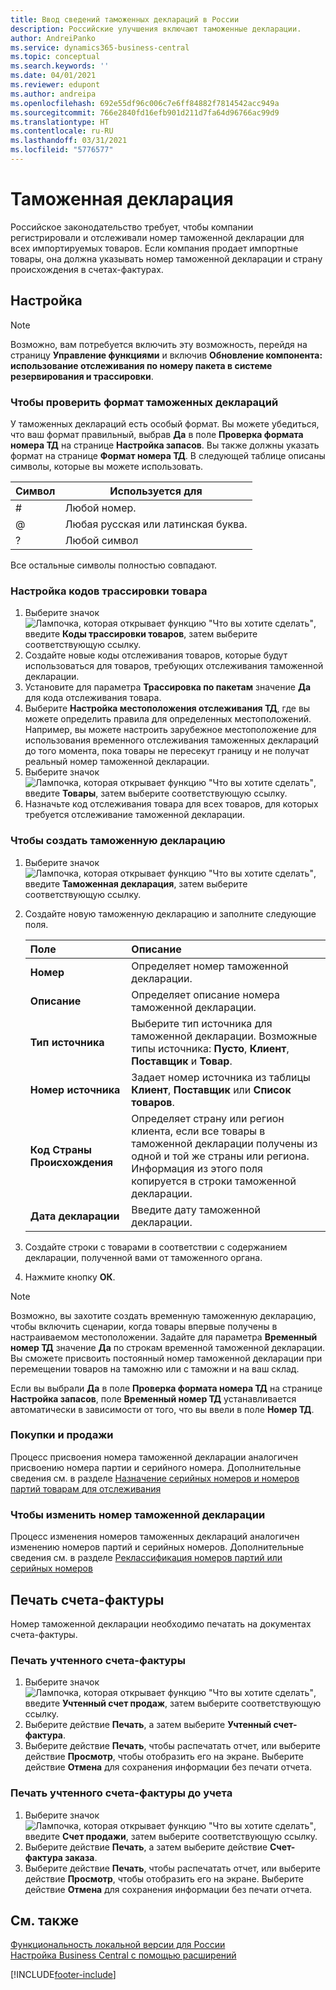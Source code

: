 ```yaml
---
title: Ввод сведений таможенных деклараций в России
description: Российские улучшения включают таможенные декларации.
author: AndreiPanko
ms.service: dynamics365-business-central
ms.topic: conceptual
ms.search.keywords: ''
ms.date: 04/01/2021
ms.reviewer: edupont
ms.author: andreipa
ms.openlocfilehash: 692e55df96c006c7e6ff84882f7814542acc949a
ms.sourcegitcommit: 766e2840fd16efb901d211d7fa64d96766ac99d9
ms.translationtype: HT
ms.contentlocale: ru-RU
ms.lasthandoff: 03/31/2021
ms.locfileid: "5776577"
---
```

# <a name="custom-declaration"></a>Таможенная декларация
Российское законодательство требует, чтобы компании регистрировали и отслеживали номер таможенной декларации для всех импортируемых товаров. Если компания продает импортные товары, она должна указывать номер таможенной декларации и страну происхождения в счетах-фактурах.

## <a name="setup"></a>Настройка
> [!NOTE]
> Возможно, вам потребуется включить эту возможность, перейдя на страницу **Управление функциями** и включив **Обновление компонента: использование отслеживания по номеру пакета в системе резервирования и трассировки**.

### <a name="to-check-the-format-of-customs-declarations"></a>Чтобы проверить формат таможенных деклараций
У таможенных деклараций есть особый формат. Вы можете убедиться, что ваш формат правильный, выбрав **Да** в поле **Проверка формата номера ТД** на странице **Настройка запасов**. Вы также должны указать формат на странице **Формат номера ТД**. В следующей таблице описаны символы, которые вы можете использовать.

|Символ  |Используется для|
|---------|---------|
|#|Любой номер.|
|@|Любая русская или латинская буква.|
|?|Любой символ|

Все остальные символы полностью совпадают.

### <a name="to-set-up-item-tracking-codes"></a>Настройка кодов трассировки товара
1. Выберите значок ![Лампочка, которая открывает функцию "Что вы хотите сделать"](../../media/ui-search/search_small.png "Что вы хотите сделать"), введите **Коды трассировки товаров**, затем выберите соответствующую ссылку.
2. Создайте новые коды отслеживания товаров, которые будут использоваться для товаров, требующих отслеживания таможенной декларации.
3. Установите для параметра **Трассировка по пакетам** значение **Да** для кода отслеживания товара.
4. Выберите **Настройка местоположения отслеживания ТД**, где вы можете определить правила для определенных местоположений. Например, вы можете настроить зарубежное местоположение для использования временного отслеживания таможенных деклараций до того момента, пока товары не пересекут границу и не получат реальный номер таможенной декларации.
5. Выберите значок ![Лампочка, которая открывает функцию "Что вы хотите сделать"](../../media/ui-search/search_small.png "Что вы хотите сделать"), введите **Товары**, затем выберите соответствующую ссылку.
6. Назначьте код отслеживания товара для всех товаров, для которых требуется отслеживание таможенной декларации. 

<!-- 
> [!NOTE]
> Unlike the Serial or Lot number specific tracking, you can add CD specific tracking to items that have open transactions.
-->

### <a name="to-create-a-customs-declaration"></a>Чтобы создать таможенную декларацию
1. Выберите значок ![Лампочка, которая открывает функцию "Что вы хотите сделать"](../../media/ui-search/search_small.png "Что вы хотите сделать"), введите **Таможенная декларация**, затем выберите соответствующую ссылку.
2. Создайте новую таможенную декларацию и заполните следующие поля.

   | Поле                      | Описание                                                  |
   | :------------------------- | :----------------------------------------------------------- |
   | **Номер**                    | Определяет номер таможенной декларации.                     |
   | **Описание**            | Определяет описание номера таможенной декларации.  |
   | **Тип источника**            | Выберите тип источника для таможенной декларации. Возможные типы источника: **Пусто**, **Клиент**, **Поставщик** и **Товар**. |
   | **Номер источника**             | Задает номер источника из таблицы **Клиент**, **Поставщик** или **Список товаров**.|
   | **Код Страны Происхождения** | Определяет страну или регион клиента, если все товары в таможенной декларации получены из одной и той же страны или региона. Информация из этого поля копируется в строки таможенной декларации. |
   | **Дата декларации**       | Введите дату таможенной декларации.                    |

3. Создайте строки с товарами в соответствии с содержанием декларации, полученной вами от таможенного органа.
4. Нажмите кнопку **ОК**.

> [!NOTE]
> Возможно, вы захотите создать временную таможенную декларацию, чтобы включить сценарии, когда товары впервые получены в настраиваемом местоположении. Задайте для параметра **Временный номер ТД** значение **Да** по строкам временной таможенной декларации. Вы сможете присвоить постоянный номер таможенной декларации при перемещении товаров на таможню или с таможни и на ваш склад.
>
> Если вы выбрали **Да** в поле **Проверка формата номера ТД** на странице **Настройка запасов**, поле **Временный номер ТД** устанавливается автоматически в зависимости от того, что вы ввели в поле **Номер ТД**.

### <a name="purchase-and-sales"></a>Покупки и продажи
Процесс присвоения номера таможенной декларации аналогичен присвоению номера партии и серийного номера. Дополнительные сведения см. в разделе [Назначение серийных номеров и номеров партий товарам для отслеживания](../../inventory-how-work-item-tracking.md#to-assign-serial-or-lot-numbers-during-an-inbound-transaction)

### <a name="to-change-a-customs-declaration-number"></a>Чтобы изменить номер таможенной декларации
Процесс изменения номеров таможенных деклараций аналогичен изменению номеров партий и серийных номеров. Дополнительные сведения см. в разделе [Реклассификация номеров партий или серийных номеров](../../inventory-how-work-item-tracking.md#to-reclassify-serial-or-lot-numbers)


## <a name="printing-the-factura-invoice"></a>Печать счета-фактуры
Номер таможенной декларации необходимо печатать на документах счета-фактуры.

### <a name="to-print-the-posted-factura-invoice"></a>Печать учтенного счета-фактуры
1. Выберите значок ![Лампочка, которая открывает функцию "Что вы хотите сделать"](../../media/ui-search/search_small.png "Что вы хотите сделать"), введите **Учтенный счет продаж**, затем выберите соответствующую ссылку.
2. Выберите действие **Печать**, а затем выберите **Учтенный счет-фактура**.
3. Выберите действие **Печать**, чтобы распечатать отчет, или выберите действие **Просмотр**, чтобы отобразить его на экране. Выберите действие **Отмена** для сохранения информации без печати отчета.

### <a name="to-print-the-factura-invoice-before-posting"></a>Печать учтенного счета-фактуры до учета
1. Выберите значок ![Лампочка, которая открывает функцию "Что вы хотите сделать"](../../media/ui-search/search_small.png "Что вы хотите сделать"), введите **Счет продажи**, затем выберите соответствующую ссылку.
2. Выберите действие **Печать**, а затем выберите действие **Счет-фактура заказа**.
3. Выберите действие **Печать**, чтобы распечатать отчет, или выберите действие **Просмотр**, чтобы отобразить его на экране. Выберите действие **Отмена** для сохранения информации без печати отчета.


## <a name="see-also"></a>См. также
[Функциональность локальной версии для России](russia-local-functionality.md)  
[Настройка Business Central с помощью расширений](../../ui-extensions.md)  


[!INCLUDE[footer-include](../../includes/footer-banner.md)]
